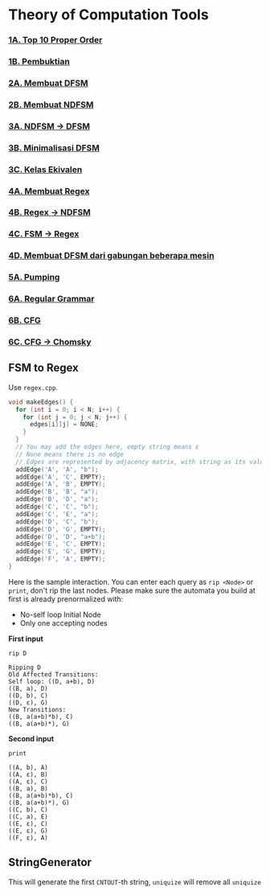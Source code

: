 # Theory of Computation Tools

### [1A. Top 10 Proper Order](./1A.cpp)
### [1B. Pembuktian](./1B.cpp)
### [2A. Membuat DFSM](./2A.cpp)
### [2B. Membuat NDFSM](./2B.cpp)
### [3A. NDFSM -> DFSM](./3A.cpp)
### [3B. Minimalisasi DFSM](./3B.cpp)
### [3C. Kelas Ekivalen](./3C.cpp)
### [4A. Membuat Regex](./4A.cpp)
### [4B. Regex -> NDFSM](.4B.cpp)
### [4C. FSM -> Regex](./4C.cpp)
### [4D. Membuat DFSM dari gabungan beberapa mesin](./4D.cpp)
### [5A. Pumping](./5A.cpp)
### [6A. Regular Grammar](./6A.cpp)
### [6B. CFG](./6A.cpp)
### [6C. CFG -> Chomsky](./6C.cpp)

## FSM to Regex

Use `regex.cpp`.

```c++
void makeEdges() {
  for (int i = 0; i < N; i++) {
    for (int j = 0; j < N; j++) {
      edges[i][j] = NONE;
    }
  }
  // You may add the edges here, empty string means ε
  // None means there is no edge
  // Edges are represented by adjacency matrix, with string as its values
  addEdge('A', 'A', "b");
  addEdge('A', 'C', EMPTY);
  addEdge('A', 'B', EMPTY);
  addEdge('B', 'B', "a");
  addEdge('B', 'D', "a");
  addEdge('C', 'C', "b");
  addEdge('C', 'E', "a");
  addEdge('D', 'C', "b");
  addEdge('D', 'G', EMPTY);
  addEdge('D', 'D', "a+b");
  addEdge('E', 'C', EMPTY);
  addEdge('E', 'G', EMPTY);
  addEdge('F', 'A', EMPTY);
}
```

Here is the sample interaction. You can enter each query as `rip <Node>` or `print`, don't rip the last nodes. Please make sure the automata you build at first is already prenormalized with:

- No-self loop Initial Node
- Only one accepting nodes

**First input**

```
rip D
```
```
Ripping D
Old Affected Transitions: 
Self loop: ((D, a+b), D)
((B, a), D)
((D, b), C)
((D, ε), G)
New Transitions: 
((B, a(a+b)*b), C)
((B, a(a+b)*), G)
```
**Second input**

```
print
```
```
((A, b), A)
((A, ε), B)
((A, ε), C)
((B, a), B)
((B, a(a+b)*b), C)
((B, a(a+b)*), G)
((C, b), C)
((C, a), E)
((E, ε), C)
((E, ε), G)
((F, ε), A)
```

## StringGenerator

This will generate the first `CNTOUT`-th string, `uniquize` will remove all `uniquize` 